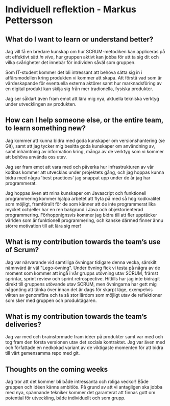 # Individuell reflektion - Markus Pettersson

## What do I want to learn or understand better?

Jag vill få en bredare kunskap om hur SCRUM-metodiken kan appliceras på ett effektivt sätt _in vivo_, hur gruppen aktivt kan jobba för att ta sig dit och vilka svårigheter det innebär för individen såväl som gruppen.

Som IT-student kommer det bli intressant att behöva sätta sig in i affärsmodellen kring produkten vi kommer att skapa. Att förstå vad som är värdeskapande för eventuella externa aktörer samt hur marknadsföring av en digital produkt kan skilja sig från mer tradionella, fysiska produkter.

Jag ser såklart även fram emot att lära mig nya, aktuella tekniska verktyg under utvecklingen av produkten.

## How can I help someone else, or the entire team, to learn something new?

Jag kommer att kunna bidra med goda kunskaper om versionshantering (se Git), samt att jag tycker mig besitta goda kunskaper om användning av, samt inhämtning av information kring, många av de verktyg som vi kommer att behöva använda oss utav.

Jag ser fram emot att vara med och påverka hur infrastrukturen av vår kodbas kommer att utvecklas under projektets gång, och jag hoppas kunna bidra med några 'best practices' jag snappat upp under de år jag har programmerat.

Jag hoppas även att mina kunskaper om Javascript och funktionell programmering kommer hjälpa arbetet att flyta på med så hög kodkvalitet som möjligt, framförallt för de som känner att de inte programmerat lika mycket och/eller har en ren bakgrund i Java och objektorienterad programmering. Förhoppnignsvis kommer jag bidra till att fler upptäcker världen som är funktionell programmering, och kanske därmed finner ännu större motivation till att lära sig mer!

## What is my contribution towards the team’s use of Scrum?

Jag var närvarande vid samtiliga övningar tidigare denna vecka, särskilt nämnvärd är väl "Lego-övning". Under övning fick vi testa på några av de moment som kommer att ingå i vår grupps utövning utav SCRUM, främst sprintar, sprint review och sprint retrospective. Hittills har jag inte bidragit direkt till gruppens utövande utav SCRUM, men övningarna har gett mig någonting att tänka över innan det är dags för skarpt läge, exempelvis vikten av genomföra och ta så stor lärdom som möjligt utav de reflektioner som sker med gruppen och produktägaren.

## What is my contribution towards the team’s deliveries?

Jag var med och brainstormade fram idéer på produkter samt var med och tog fram den första versionen utav det sociala kontraktet. Jag var även med och författade en nedkokad variant av de viktigaste momenten för att bidra till vårt gemensamma repo med git.

## Thoughts on the coming weeks

Jag tror att det kommer bli både intressanta och roliga veckor! Både gruppen och idéen känns ambitiös. På grund av att vi antagligen ska jobba med nya, spännande tekniker kommer det garanterat att finnas gott om potential för utveckling, både individuellt och som grupp.
